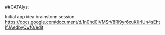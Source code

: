 ##CATAlyst

Initial app idea brainstorm session
https://docs.google.com/document/d/1n0hd0IVMSrV8Ri9yr6xuKUrIUn4sEhtIfJAedbyQwf0/edit
